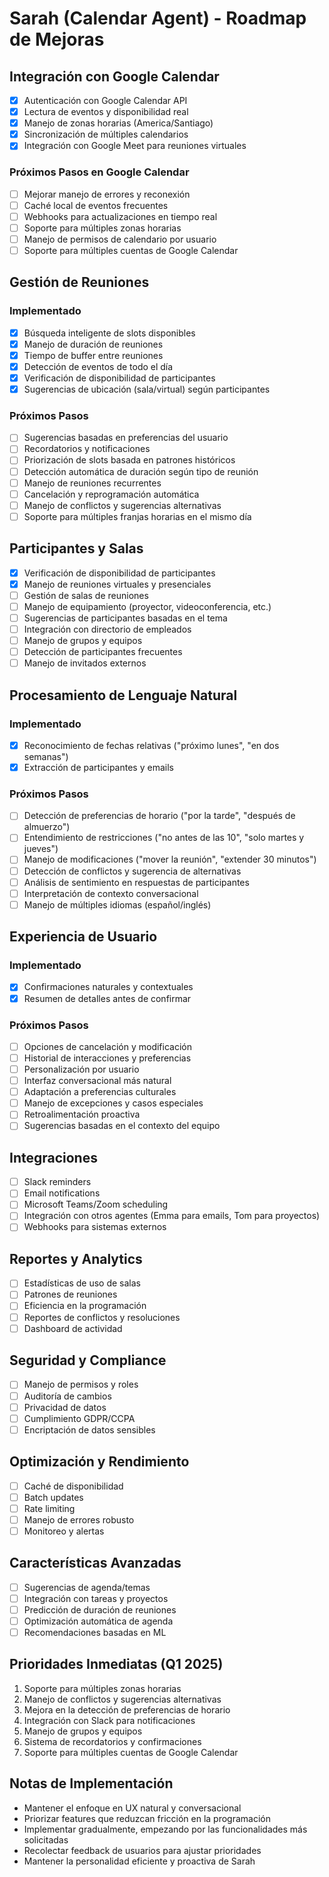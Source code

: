 # Sarah (Calendar Agent) - Roadmap de Mejoras

## Integración con Google Calendar
- [x] Autenticación con Google Calendar API
- [x] Lectura de eventos y disponibilidad real
- [x] Manejo de zonas horarias (America/Santiago)
- [x] Sincronización de múltiples calendarios
- [x] Integración con Google Meet para reuniones virtuales

### Próximos Pasos en Google Calendar
- [ ] Mejorar manejo de errores y reconexión
- [ ] Caché local de eventos frecuentes
- [ ] Webhooks para actualizaciones en tiempo real
- [ ] Soporte para múltiples zonas horarias
- [ ] Manejo de permisos de calendario por usuario
- [ ] Soporte para múltiples cuentas de Google Calendar

## Gestión de Reuniones
### Implementado
- [x] Búsqueda inteligente de slots disponibles
- [x] Manejo de duración de reuniones
- [x] Tiempo de buffer entre reuniones
- [x] Detección de eventos de todo el día
- [x] Verificación de disponibilidad de participantes
- [x] Sugerencias de ubicación (sala/virtual) según participantes

### Próximos Pasos
- [ ] Sugerencias basadas en preferencias del usuario
- [ ] Recordatorios y notificaciones
- [ ] Priorización de slots basada en patrones históricos
- [ ] Detección automática de duración según tipo de reunión
- [ ] Manejo de reuniones recurrentes
- [ ] Cancelación y reprogramación automática
- [ ] Manejo de conflictos y sugerencias alternativas
- [ ] Soporte para múltiples franjas horarias en el mismo día

## Participantes y Salas
- [x] Verificación de disponibilidad de participantes
- [x] Manejo de reuniones virtuales y presenciales
- [ ] Gestión de salas de reuniones
- [ ] Manejo de equipamiento (proyector, videoconferencia, etc.)
- [ ] Sugerencias de participantes basadas en el tema
- [ ] Integración con directorio de empleados
- [ ] Manejo de grupos y equipos
- [ ] Detección de participantes frecuentes
- [ ] Manejo de invitados externos

## Procesamiento de Lenguaje Natural
### Implementado
- [x] Reconocimiento de fechas relativas ("próximo lunes", "en dos semanas")
- [x] Extracción de participantes y emails

### Próximos Pasos
- [ ] Detección de preferencias de horario ("por la tarde", "después de almuerzo")
- [ ] Entendimiento de restricciones ("no antes de las 10", "solo martes y jueves")
- [ ] Manejo de modificaciones ("mover la reunión", "extender 30 minutos")
- [ ] Detección de conflictos y sugerencia de alternativas
- [ ] Análisis de sentimiento en respuestas de participantes
- [ ] Interpretación de contexto conversacional
- [ ] Manejo de múltiples idiomas (español/inglés)

## Experiencia de Usuario
### Implementado
- [x] Confirmaciones naturales y contextuales
- [x] Resumen de detalles antes de confirmar

### Próximos Pasos
- [ ] Opciones de cancelación y modificación
- [ ] Historial de interacciones y preferencias
- [ ] Personalización por usuario
- [ ] Interfaz conversacional más natural
- [ ] Adaptación a preferencias culturales
- [ ] Manejo de excepciones y casos especiales
- [ ] Retroalimentación proactiva
- [ ] Sugerencias basadas en el contexto del equipo

## Integraciones
- [ ] Slack reminders
- [ ] Email notifications
- [ ] Microsoft Teams/Zoom scheduling
- [ ] Integración con otros agentes (Emma para emails, Tom para proyectos)
- [ ] Webhooks para sistemas externos

## Reportes y Analytics
- [ ] Estadísticas de uso de salas
- [ ] Patrones de reuniones
- [ ] Eficiencia en la programación
- [ ] Reportes de conflictos y resoluciones
- [ ] Dashboard de actividad

## Seguridad y Compliance
- [ ] Manejo de permisos y roles
- [ ] Auditoría de cambios
- [ ] Privacidad de datos
- [ ] Cumplimiento GDPR/CCPA
- [ ] Encriptación de datos sensibles

## Optimización y Rendimiento
- [ ] Caché de disponibilidad
- [ ] Batch updates
- [ ] Rate limiting
- [ ] Manejo de errores robusto
- [ ] Monitoreo y alertas

## Características Avanzadas
- [ ] Sugerencias de agenda/temas
- [ ] Integración con tareas y proyectos
- [ ] Predicción de duración de reuniones
- [ ] Optimización automática de agenda
- [ ] Recomendaciones basadas en ML

## Prioridades Inmediatas (Q1 2025)
1. Soporte para múltiples zonas horarias
2. Manejo de conflictos y sugerencias alternativas
3. Mejora en la detección de preferencias de horario
4. Integración con Slack para notificaciones
5. Manejo de grupos y equipos
6. Sistema de recordatorios y confirmaciones
7. Soporte para múltiples cuentas de Google Calendar

## Notas de Implementación
- Mantener el enfoque en UX natural y conversacional
- Priorizar features que reduzcan fricción en la programación
- Implementar gradualmente, empezando por las funcionalidades más solicitadas
- Recolectar feedback de usuarios para ajustar prioridades
- Mantener la personalidad eficiente y proactiva de Sarah
